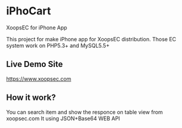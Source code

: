 iPhoCart
========

XoopsEC for iPhone App

This project for make iPhone app for XoopsEC distribution.
Those EC system work on PHP5.3+ and MySQL5.5+

Live Demo Site
--------------
https://www.xoopsec.com

How it work?
------------
You can search item and show the responce on table view from xoopsec.com
It using JSON+Base64 WEB API

